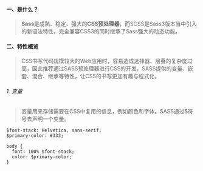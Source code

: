 #### 一、是什么？
> **Sass**是成熟、稳定、强大的**CSS预处理器**，而SCSS是Sass3版本当中引入的新语法特性，完全兼容CSS3的同时继承了Sass强大的动态功能。
#### 二、特性概览
> CSS书写代码规模较大的Web应用时，容易造成选择器、层叠的复杂度过高，因此推荐通过SASS预处理器进行CSS的开发，SASS提供的变量、嵌套、混合、继承等特性，让CSS的书写更加有趣与程式化。
###### 1. 变量
> 变量用来存储需要在CSS中复用的信息，例如颜色和字体。SASS通过$符号去声明一个变量。
~~~
$font-stack: Helvetica, sans-serif;
$primary-color: #333;

body {
  font: 100% $font-stack;
  color: $primary-color;
}
~~~
